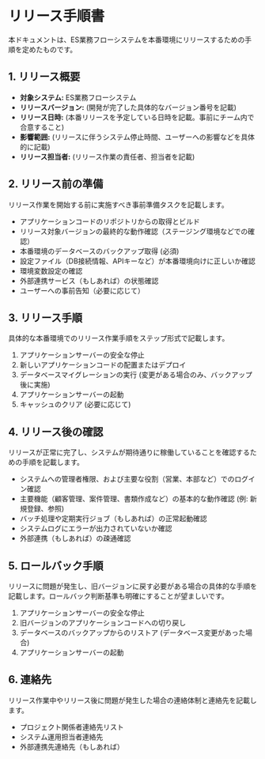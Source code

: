 # リリース手順書

本ドキュメントは、ES業務フローシステムを本番環境にリリースするための手順を定めたものです。

## 1. リリース概要

- **対象システム:** ES業務フローシステム
- **リリースバージョン:** (開発が完了した具体的なバージョン番号を記載)
- **リリース日時:** (本番リリースを予定している日時を記載。事前にチーム内で合意すること)
- **影響範囲:** (リリースに伴うシステム停止時間、ユーザーへの影響などを具体的に記載)
- **リリース担当者:** (リリース作業の責任者、担当者を記載)

## 2. リリース前の準備

リリース作業を開始する前に実施すべき事前準備タスクを記載します。

- アプリケーションコードのリポジトリからの取得とビルド
- リリース対象バージョンの最終的な動作確認（ステージング環境などでの確認）
- 本番環境のデータベースのバックアップ取得 (必須)
- 設定ファイル（DB接続情報、APIキーなど）が本番環境向けに正しいか確認
- 環境変数設定の確認
- 外部連携サービス（もしあれば）の状態確認
- ユーザーへの事前告知（必要に応じて）

## 3. リリース手順

具体的な本番環境でのリリース作業手順をステップ形式で記載します。

1. アプリケーションサーバーの安全な停止
2. 新しいアプリケーションコードの配置またはデプロイ
3. データベースマイグレーションの実行 (変更がある場合のみ、バックアップ後に実施)
4. アプリケーションサーバーの起動
5. キャッシュのクリア (必要に応じて)

## 4. リリース後の確認

リリースが正常に完了し、システムが期待通りに稼働していることを確認するための手順を記載します。

- システムへの管理者権限、および主要な役割（営業、本部など）でのログイン確認
- 主要機能（顧客管理、案件管理、書類作成など）の基本的な動作確認 (例: 新規登録、参照)
- バッチ処理や定期実行ジョブ（もしあれば）の正常起動確認
- システムログにエラーが出力されていないか確認
- 外部連携（もしあれば）の疎通確認

## 5. ロールバック手順

リリースに問題が発生し、旧バージョンに戻す必要がある場合の具体的な手順を記載します。ロールバック判断基準も明確にすることが望ましいです。

1. アプリケーションサーバーの安全な停止
2. 旧バージョンのアプリケーションコードへの切り戻し
3. データベースのバックアップからのリストア (データベース変更があった場合)
4. アプリケーションサーバーの起動

## 6. 連絡先

リリース作業中やリリース後に問題が発生した場合の連絡体制と連絡先を記載します。

- プロジェクト関係者連絡先リスト
- システム運用担当者連絡先
- 外部連携先連絡先（もしあれば） 